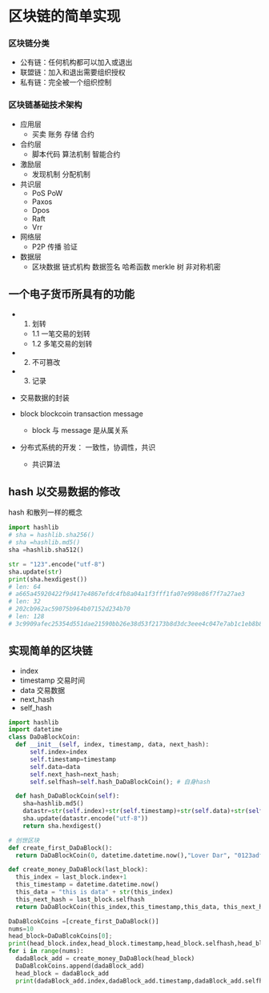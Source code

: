 # 区块链的简单实现

### 区块链分类

- 公有链：任何机构都可以加入或退出
- 联盟链：加入和退出需要组织授权
- 私有链：完全被一个组织控制

### 区块链基础技术架构

- 应用层
  - 买卖 账务 存储 合约
- 合约层
  - 脚本代码 算法机制 智能合约
- 激励层
  - 发现机制 分配机制
- 共识层
  - PoS PoW
  - Paxos
  - Dpos
  - Raft
  - Vrr
- 网络层
  - P2P 传播 验证
- 数据层
  - 区块数据 链式机构 数据签名 哈希函数 merkle 树 非对称机密

## 一个电子货币所具有的功能

- 1. 划转
  - 1.1 一笔交易的划转
  - 1.2 多笔交易的划转
- 2. 不可篡改
- 3. 记录

- 交易数据的封装
- block blockcoin transaction message
  - block 与 message 是从属关系
- 分布式系统的开发： 一致性，协调性，共识
  - 共识算法

## hash 以交易数据的修改

hash 和散列一样的概念

```py
import hashlib
# sha = hashlib.sha256()
# sha =hashlib.md5()
sha =hashlib.sha512()

str = "123".encode("utf-8")
sha.update(str)
print(sha.hexdigest())
# len: 64
# a665a45920422f9d417e4867efdc4fb8a04a1f3fff1fa07e998e86f7f7a27ae3
# len: 32
# 202cb962ac59075b964b07152d234b70
# len: 128
# 3c9909afec25354d551dae21590bb26e38d53f2173b8d3dc3eee4c047e7ab1c1eb8b85103e3be7ba613b31bb5c9c36214dc9f14a42fd7a2fdb84856bca5c44c2
```

## 实现简单的区块链

- index
- timestamp 交易时间
- data 交易数据
- next_hash
- self_hash

```py
import hashlib
import datetime
class DaDaBlockCoin:
  def __init__(self, index, timestamp, data, next_hash):
      self.index=index
      self.timestamp=timestamp
      self.data=data
      self.next_hash=next_hash;
      self.selfhash=self.hash_DaDaBlockCoin(); # 自身hash

  def hash_DaDaBlockCoin(self):
    sha=hashlib.md5()
    datastr=str(self.index)+str(self.timestamp)+str(self.data)+str(self.next_hash) # 对数据整体加密
    sha.update(datastr.encode("utf-8"))
    return sha.hexdigest()

# 创世区块
def create_first_DaDaBlock():
  return DaDaBlockCoin(0, datetime.datetime.now(),"Lover Dar", "0123adf123")

def create_money_DaDaBlock(last_block):
  this_index = last_block.index+1
  this_timestamp = datetime.datetime.now()
  this_data = "this is data" + str(this_index)
  this_next_hash = last_block.selfhash
  return DaDaBlockCoin(this_index,this_timestamp,this_data, this_next_hash)

DaDaBlcokCoins =[create_first_DaDaBlock()]
nums=10
head_block=DaDaBlcokCoins[0];
print(head_block.index,head_block.timestamp,head_block.selfhash,head_block.next_hash)
for i in range(nums):
  dadaBlock_add = create_money_DaDaBlock(head_block)
  DaDaBlcokCoins.append(dadaBlock_add)
  head_block = dadaBlock_add
  print(dadaBlock_add.index,dadaBlock_add.timestamp,dadaBlock_add.selfhash,dadaBlock_add.next_hash)
```
